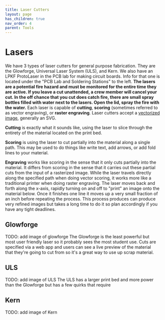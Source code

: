 ```yaml
---
title: Laser Cutters
layout: page
has_children: true
nav_order: 4
parent: Tools
---
```


# Lasers

We have 3 types of laser cutters for general purpose fabrication. They are the Glowforge, Universal Laser System (ULS), and Kern. We also have an LPKF ProtoLaser in the PCB lab for making circuit boards. Info for that one is located under the "PCB Lab and Soldering Stations" to the left. **The lasers are a potential fire hazard and must be monitored for the entire time they are active. If you leave a cut unattended, a crew member will cancel your cut. In the off chance that you cut does catch fire, there are small spray bottles filled with water next to the lasers. Open the lid, spray the fire with the water.** Each laser is capable of **cutting**, **scoring** (sometimes referred to as vector engraving), or **raster engraving**. Laser cutters accept a [vectorized image](https://www.adobe.com/creativecloud/file-types/image/comparison/raster-vs-vector.html), generally an SVG.

**Cutting** is exactly what it sounds like, using the laser to slice through the entirety of the material located on the print bed.

**Scoring** is using the laser to cut partially into the material along a single path. This may be used to do things like write text, add arrows, or add fold lines to your material.

**Engraving** works like scoring in the sense that it only cuts partially into the material. It differs from scoring in the sense that it carries out these partial cuts from the input of a rasterized image. While the laser travels directly along the specified path when doing vector scoring, it works more like a traditional printer when doing raster engraving. The laser moves back and forth along the x-axis, rapidly turning on and off to "print" an image onto the material below. Once it finishes one line it moves up a very small fraction of an inch before repeating the process. This process produces can produce very refined images but takes a long time to do it so plan accordingly if you have any tight deadlines.

## Glowforge
TODO: add image of glowforge
The Glowforge is the least powerful but most user friendly laser so it probably sees the most student use. Cuts are specified via a web app and users can see a live preview of the material that they're going to cut from so it's a great way to use up scrap material.

## ULS
TODO: add image of ULS
The ULS has a larger print bed and more power than the Glowforge but has a few quirks that require

## Kern
TODO: add image of Kern

